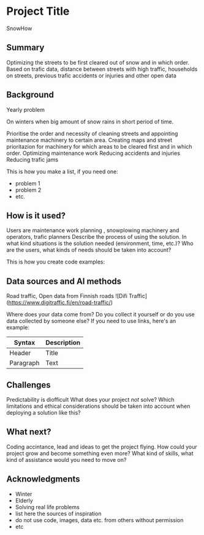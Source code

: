 <!--SnowHow
Snowplowing, Maintenance
Building AI course project-->

# Project Title

SnowHow

## Summary
Optimizing the streets to be first cleared out of snow and in which order.
Based on trafic data, distance between streets with high traffic, households on streets, previous trafic accidents or injuries and other open data
## Background
Yearly problem

On winters when big amount of snow rains in short period of time.

Prioritise the order and necessity of cleaning streets and appointing maintenance machinery to certain area.
Creating maps and street prioritazion for machinery for which areas to be cleared first and in which order.
Optimizing maintenance work
Reducing accidents and injuries
Reducing trafic jams

This is how you make a list, if you need one:
* problem 1
* problem 2
* etc.


## How is it used?
Users are maintenance work planning , snowplowing machinery and operators, trafic planners
Describe the process of using the solution. In what kind situations is the solution needed (environment, time, etc.)? Who are the users, what kinds of needs should be taken into account?

This is how you create code examples:


## Data sources and AI methods
Road traffic, Open data from Finnish roads
![Difi Traffic] (https://www.digitraffic.fi/en/road-traffic/)

Where does your data come from? Do you collect it yourself or do you use data collected by someone else?
If you need to use links, here's an example:

| Syntax      | Description |
| ----------- | ----------- |
| Header      | Title       |
| Paragraph   | Text        |

## Challenges
Predictability is diofficult
What does your project _not_ solve? Which limitations and ethical considerations should be taken into account when deploying a solution like this?

## What next?
Coding accintance, lead and ideas to get the project flying.
How could your project grow and become something even more? What kind of skills, what kind of assistance would you need to move on? 

## Acknowledgments
* Winter
* Elderly
* Solving real life problems
* list here the sources of inspiration 
* do not use code, images, data etc. from others without permission
* etc
